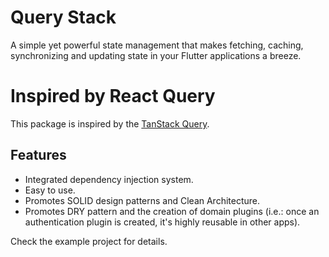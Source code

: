# Query Stack

A simple yet powerful state management that makes fetching, caching, synchronizing and updating state in your Flutter applications a breeze.

# Inspired by React Query

This package is inspired by the [TanStack Query](https://tanstack.com/query/v5/docs/react/overview).

## Features

* Integrated dependency injection system.
* Easy to use.
* Promotes SOLID design patterns and Clean Architecture.
* Promotes DRY pattern and the creation of domain plugins (i.e.: once an authentication plugin is created, it's highly reusable in other apps).

Check the example project for details.
